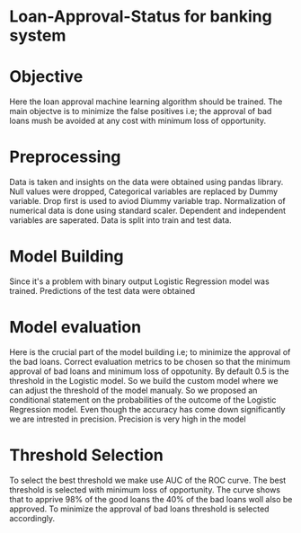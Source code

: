 # Loan-Approval-Status for banking system
# Objective
Here the loan approval machine learning algorithm should be trained. The main objectve is to minimize the false positives i.e; the approval of bad loans mush be avoided at any cost with minimum loss of opportunity.
# Preprocessing
Data is taken and insights on the data were obtained using pandas library. Null values were dropped, Categorical variables are replaced by Dummy variable. Drop first is used to aviod Diummy variable trap. Normalization of numerical data is done using standard scaler. Dependent and independent variables are saperated. Data is split into train and test data.
# Model Building
Since it's a problem with binary output Logistic Regression model was trained. Predictions of the test data were obtained
# Model evaluation
Here is the crucial part of the model building i.e; to minimize the approval of the bad loans. Correct evaluation metrics to be chosen so that the minimum approval of bad loans and minimum loss of oppotunity. By default 0.5 is the threshold in the  Logistic model. So we build the custom model where we can adjust the threshold of the model manualy. So we proposed an conditional statement on the probabilities of the outcome of the Logistic Regression model. Even though the accuracy has come down significantly we are intrested in precision. Precision is very high in the model
# Threshold Selection
To select the best threshold we make use AUC of the ROC curve. The best threshold is selected with minimum loss of opportunity. The curve shows that to apprive 98% of the good loans the 40% of the bad loans woll also be approved. To minimize the approval of bad loans threshold is selected accordingly.
